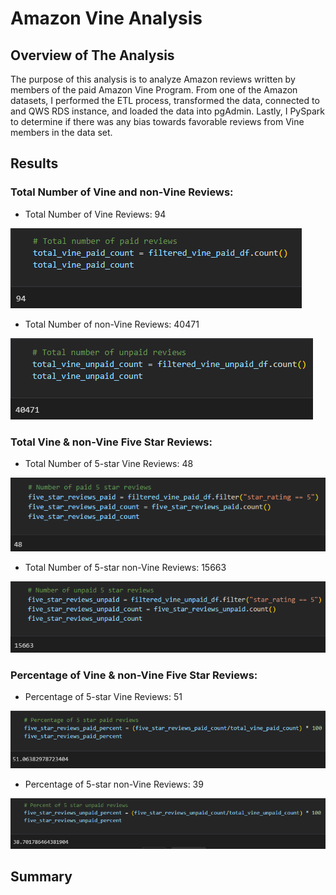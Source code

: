 # Amazon Vine Analysis

## Overview of The Analysis

The purpose of this analysis is to analyze Amazon reviews written by members of the paid Amazon Vine Program. From one of the Amazon datasets, I performed the ETL process, transformed the data, connected to and QWS RDS instance, and loaded the data into pgAdmin. Lastly, I PySpark to determine if there was any bias towards favorable reviews from Vine members in the data set. 

## Results

### Total Number of Vine and non-Vine Reviews:

- Total Number of Vine Reviews: 94

![total_vine_reviews](Resources/total_vine_reviews.png)

- Total Number of non-Vine Reviews: 40471

![total_unpaid_vine_reviews](Resources/total_unpaid_vine_reviews.png)

### Total Vine & non-Vine Five Star Reviews:

- Total Number of 5-star Vine Reviews: 48

![vine_five_star](Resources/vine_five_star.png)

- Total Number of 5-star non-Vine Reviews: 15663

![nonvine_five_star](Resources/nonvine_five_star.png)

### Percentage of Vine & non-Vine Five Star Reviews:

- Percentage of 5-star Vine Reviews: 51

![vine_percentage](Resources/vine_percentage.png)

- Percentage of 5-star non-Vine Reviews: 39

![nonvine_percentage](Resources/nonvine_percentage.png)

## Summary



